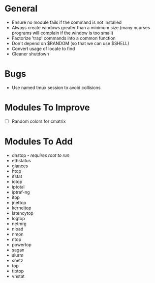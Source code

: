 # General 
* Ensure no module fails if the command is not installed
* Always create windows greater than a minimum size
  (many ncurses programs will complain if the window is too small)
* Factorize 'trap' commands into a common function
* Don't depend on $RANDOM (so that we can use $SHELL)
* Convert usage of locate to find
* Cleaner shutdown

# Bugs
* Use named tmux session to avoid collisions

# Modules To Improve
- [ ] Random colors for cmatrix

# Modules To Add
 - dnstop	- _requires root to run_
 - ethstatus
 - glances
 - htop
 - ifstat
 - iotop
 - iptotal
 - iptraf-ng
 - itop
 - jnettop
 - kerneltop
 - latencytop
 - logtop
 - netmrg
 - nload
 - nmon
 - ntop
 - powertop
 - sagan
 - slurm
 - snetz
 - top
 - tiptop
 - vnstat

